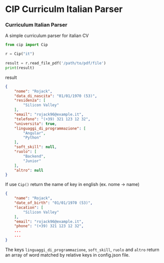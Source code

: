 # CIP Curriculm Italian Parser

### Curriculum Italian Parser

A simple curriculum parser for italian CV

```python
from cip import Cip

r = Cip("it")
    
result = r.read_file_pdf('/path/to/pdf/file')
print(result)
```
result
```json
{
    "nome": "Rojack",
    "data_di_nascita": "01/01/1970 (53)",
    "residenza": [
        "Silicon Valley"
    ],
    "email": "rojack96@example.it",
    "telefono": "(+39) 321 123 12 32",
    "universita": true,
    "linguaggi_di_programmazione": [
        "Angular",
        "Python"
    ],
    "soft_skill": null,
    "ruolo": [
        "Backend",
        "Junior"
    ],
    "altro": null
}
```

If use ```Cip()``` return the name of key in english (ex. nome -> name)

```json
{
    "name": "Rojack",
    "date_of_birth": "01/01/1970 (53)",
    "location": [
        "Silicon Valley"
    ],
    "email": "rojack96@example.it",
    "phone": "(+39) 321 123 12 32",
    ...
    ...
}
```

The keys ```linguaggi_di_programmazione```, ```soft_skill```, ```ruolo``` and ```altro``` return an array of word matched by relative keys in config.json file.

